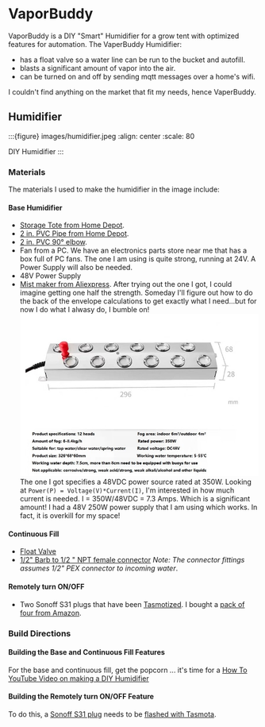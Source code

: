 # VaporBuddy
VaporBuddy is a DIY "Smart" Humidifier for a grow tent with optimized features for automation.  The VaperBuddy Humidifier:
- has a float valve so a water line can be run to the bucket and autofill.
- blasts a significant amount of vapor into the air.
- can be turned on and off by sending mqtt messages over a home's wifi.

I couldn't find anything on the market that fit my needs, hence VaperBuddy.


## Humidifier
:::{figure} images/humidifier.jpeg
:align: center
:scale: 80

DIY Humidifier
:::
### Materials

The materials I used to make the humidifier in the image include:
#### Base Humidifier
- [Storage Tote from Home Depot](https://www.homedepot.com/p/HDX-14-Gal-Tough-Storage-Tote-in-Black-with-Yellow-Lid-SW111/314468098).
- [2 in. PVC Pipe from Home Depot](https://www.homedepot.com/p/JM-EAGLE-2-in-x-10-ft-White-PVC-Schedule-40-DWV-Plain-End-Pipe-531137/100161954).
- [2 in. PVC 90° elbow](https://www.homedepot.com/p/Charlotte-Pipe-2-in-PVC-DWV-90-Degree-Hub-x-Hub-Elbow-PVC003001000HD/203393418).
- Fan from a PC.  We have an electronics parts store near me that has a box full of PC fans.  The one I am using is quite strong, running at 24V.  A Power Supply will also be needed.
- 48V Power Supply
- [Mist maker from Aliexpress](https://www.aliexpress.com/item/3256803543458943.html?spm=a2g0o.order_list.0.0.57dd1802LzMQr6).  After trying out the one I got, I could imagine getting one half the strength.  Someday I'll figure out how to do the back of the envelope calculations to get exactly what I need...but for now I do what I alwasy do, I bumble on!
![aliexpress 12 head mist maker](images/aliexpress12headmister.jpg)
The one I got specifies a 48VDC power source rated at 350W.  Looking at `Power(P) = Voltage(V)*Current(I)`, I'm interested in how much current is needed. I = 350W/48VDC = 7.3 Amps.  Which is a significant amount!  I had a 48V 250W power supply that I am using which works.  In fact, it is overkill for my space!
#### Continuous Fill
- [Float Valve](https://www.youtube.com/watch?v=vmiO6Z_HLCE)
- [1/2" Barb to 1/2 " NPT female connector](https://amzn.to/3yzxlsG) _Note: The connector fittings assumes 1/2" PEX connector to incoming water_.
#### Remotely turn ON/OFF
- Two Sonoff S31 plugs that have been [Tasmotized](https://github.com/solarslurpi/GrowBuddy/blob/main/pages/flashing_SONOFF_S31.md). I bought a [pack of four from Amazon](https://amzn.to/3xnPWYc).
### Build Directions
#### Building the Base and Continuous Fill Features
For the base and continuous fill, get the popcorn ... it's time for a [How To YouTube Video on making a DIY Humidifier](https://www.youtube.com/watch?v=vmiO6Z_HLCE)
#### Building the Remotely turn ON/OFF Feature
To do this, a [Sonoff S31 plug](https://amzn.to/3xnPWYc) needs to be [flashed with Tasmota](flash_Tasmota_sonoff.md).



